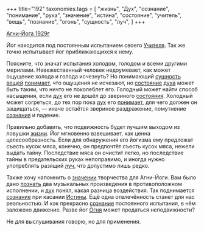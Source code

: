 +++
title="192"
taxonomies.tags = [
 "жизнь",
 "Дух",
 "сознание",
 "понимание",
 "рука",
 "значение",
 "истина",
 "состояние",
 "учитель",
 "вещь",
 "познание",
 "огонь",
 "сущность",
 "луч",
]
+++

[Агни-Йога 1929г](/agni/1929)

Йог находится под постоянным испытанием своего [Учителя](/tags/учитель). Так же точно испытывает йог приближающихся к нему.   

Поясните, что значат испытания холодом, голодом и всеми другими мерилами. Невежественный человек недоумевает, как может ощущение холода и голода исчезнуть? Но понимающий [сущность](/tags/сущность) [вещей](/tags/вещь) [понимает](/tags/понимание), что ощущения не исчезают, но [состояние](/tags/состояние) [духа](/tags/Дух) может быть таким, что ничто не поколеблет его. Голодный может найти способ насыщения, если [дух](/tags/Дух) его не дошёл до звериного [состояния](/tags/состояние). Холодный может согреться, до тех пор пока [дух](/tags/Дух) его [понимает](/tags/понимание), для чего должен он защищаться, — иначе остаётся звериное раздражение, помутнение [сознания](/tags/[сознание](/tags/сознание)) и падение.   

Правильно добавить, что подвижность будет лучшим выходом из ловушки [жизни](/tags/жизнь). Йог мгновенно взвешивает, как ценна целесообразность. Если для обнаружения его йогизма ему предложат съесть кусок мяса, конечно, он предпочтёт съесть кусок мяса, нежели выдать тайну. Последствие мяса он очистит легко, но последствие тайны в предательских руках непоправимо, и иногда нужно употреблять разящий [луч](/tags/луч), что допустимо лишь редко.   

Также хочу напомнить о [значении](/tags/значение) творчества для Агни-Йоги. Вам было дано [познать](/tags/познание) два музыкальных произведения в противоположном исполнении, и [дух](/tags/Дух) понял, какая разница воздействия. Так поднимается [сознание](/tags/сознание) при касании [Истины](/tags/истина). Ещё одна отвлечённость станет для нас реальностью. И как прекрасно [сознание](/tags/сознание) постоянного испытания, в нём заложено движение. Разве йог [Огня](/tags/огонь) может предаться неподвижности?   

Не для выслушивания говорю, но для применения.
